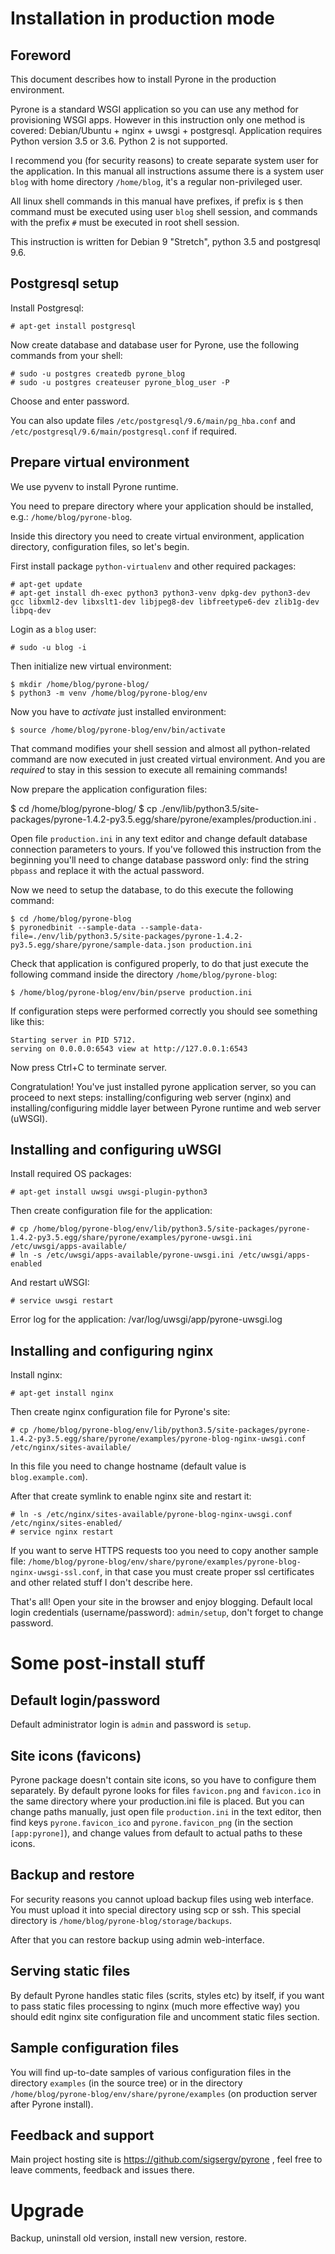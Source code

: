 Installation in production mode
===============================


Foreword
--------

This document describes how to install Pyrone in the production environment.

Pyrone is a standard WSGI application so you can use any method for provisioning WSGI 
apps. However in this instruction only one method is covered: Debian/Ubuntu + nginx + 
uwsgi + postgresql. Application requires Python version 3.5 or 3.6. Python 2 is not supported.

I recommend you (for security reasons) to create separate system user for the application. In this
manual all instructions assume there is a system user `blog` with home directory `/home/blog`, 
it's a regular non-privileged user.

All linux shell commands in this manual have prefixes, if prefix is `$` then command must be executed
using user `blog` shell session, and commands with the prefix `#` must be executed in root shell session.

This instruction is written for Debian 9 "Stretch", python 3.5 and postgresql 9.6.


Postgresql setup
----------------

Install Postgresql:

    # apt-get install postgresql

Now create database and database user for Pyrone, use the following commands from your shell:

    # sudo -u postgres createdb pyrone_blog
    # sudo -u postgres createuser pyrone_blog_user -P

Choose and enter password.

You can also update files `/etc/postgresql/9.6/main/pg_hba.conf` and
`/etc/postgresql/9.6/main/postgresql.conf` if required.

Prepare virtual environment
---------------------------

We use pyvenv to install Pyrone runtime.

You need to prepare directory where your application should be installed, e.g.: 
`/home/blog/pyrone-blog`.

Inside this directory you need to create virtual environment, application directory, configuration
files, so let's begin.

First install package `python-virtualenv` and other required packages:

    # apt-get update
    # apt-get install dh-exec python3 python3-venv dpkg-dev python3-dev gcc libxml2-dev libxslt1-dev libjpeg8-dev libfreetype6-dev zlib1g-dev libpq-dev

Login as a `blog` user:

    # sudo -u blog -i

Then initialize new virtual environment:

    $ mkdir /home/blog/pyrone-blog/
    $ python3 -m venv /home/blog/pyrone-blog/env

Now you have to *activate* just installed environment:

    $ source /home/blog/pyrone-blog/env/bin/activate

That command modifies your shell session and almost all python-related command are now
executed in just created virtual environment. And you are *required* to stay in this session
to execute all remaining commands!

Now prepare the application configuration files:

   $ cd /home/blog/pyrone-blog/
   $ cp ./env/lib/python3.5/site-packages/pyrone-1.4.2-py3.5.egg/share/pyrone/examples/production.ini .

Open file `production.ini` in any text editor and change default database connection
parameters to yours. If you've followed this instruction from the beginning you'll need to change
database password only: find the string `pbpass` and replace it with the actual password.

Now we need to setup the database, to do this execute the following command:

    $ cd /home/blog/pyrone-blog
    $ pyronedbinit --sample-data --sample-data-file=./env/lib/python3.5/site-packages/pyrone-1.4.2-py3.5.egg/share/pyrone/sample-data.json production.ini

Check that application is configured properly, to do that just execute the following command inside
the directory `/home/blog/pyrone-blog`:

    $ /home/blog/pyrone-blog/env/bin/pserve production.ini

If configuration steps were performed correctly you should see something like this:

    Starting server in PID 5712.
    serving on 0.0.0.0:6543 view at http://127.0.0.1:6543

Now press Ctrl+C to terminate server.

Congratulation! You've just installed pyrone application server, so you can proceed to next steps: 
installing/configuring web server (nginx) and installing/configuring middle layer between Pyrone 
runtime and web server (uWSGI).


Installing and configuring uWSGI
--------------------------------

Install required OS packages:

    # apt-get install uwsgi uwsgi-plugin-python3

Then create configuration file for the application:

    # cp /home/blog/pyrone-blog/env/lib/python3.5/site-packages/pyrone-1.4.2-py3.5.egg/share/pyrone/examples/pyrone-uwsgi.ini /etc/uwsgi/apps-available/
    # ln -s /etc/uwsgi/apps-available/pyrone-uwsgi.ini /etc/uwsgi/apps-enabled

And restart uWSGI:

    # service uwsgi restart

Error log for the application: /var/log/uwsgi/app/pyrone-uwsgi.log


Installing and configuring nginx
--------------------------------

Install nginx:

    # apt-get install nginx

Then create nginx configuration file for Pyrone's site:

    # cp /home/blog/pyrone-blog/env/lib/python3.5/site-packages/pyrone-1.4.2-py3.5.egg/share/pyrone/examples/pyrone-blog-nginx-uwsgi.conf /etc/nginx/sites-available/

In this file you need to change hostname (default value is `blog.example.com`).

After that create symlink to enable nginx site and restart it:

    # ln -s /etc/nginx/sites-available/pyrone-blog-nginx-uwsgi.conf /etc/nginx/sites-enabled/
    # service nginx restart

If you want to serve HTTPS requests too you need to copy another sample file: 
`/home/blog/pyrone-blog/env/share/pyrone/examples/pyrone-blog-nginx-uwsgi-ssl.conf`, in that case you must
create proper ssl certificates and other related stuff I don't describe here.

That's all! Open your site in the browser and enjoy blogging. Default local login credentials (username/password): `admin/setup`,
don't forget to change password.


Some post-install stuff
=======================


Default login/password
----------------------

Default administrator login is `admin` and password is `setup`.


Site icons (favicons)
---------------------

Pyrone package doesn't contain site icons, so you have to configure them separately. By default
pyrone looks for files `favicon.png` and `favicon.ico` in the same directory where
your production.ini file is placed. But you can change paths manually, just open file `production.ini`
in the text editor, then find keys `pyrone.favicon_ico` and `pyrone.favicon_png` (in 
the section `[app:pyrone]`), and change values from default to actual paths to these icons.


Backup and restore
------------------

For security reasons you cannot upload backup files using web interface. You must upload it into special
directory using scp or ssh. This special directory is `/home/blog/pyrone-blog/storage/backups`.

After that you can restore backup using admin web-interface.


Serving static files
--------------------

By default Pyrone handles static files (scrits, styles etc) by itself, if you want to pass static files processing
to nginx (much more effective way) you should edit nginx site configuration file 
and uncomment static files section.


Sample configuration files
--------------------------

You will find up-to-date samples of various configuration files in the directory `examples` (in the source tree)
or in the directory `/home/blog/pyrone-blog/env/share/pyrone/examples` (on production server after Pyrone install).


Feedback and support
--------------------

Main project hosting site is https://github.com/sigsergv/pyrone , feel free to leave comments, feedback
and issues there.


Upgrade
=======

Backup, uninstall old version, install new version, restore.
